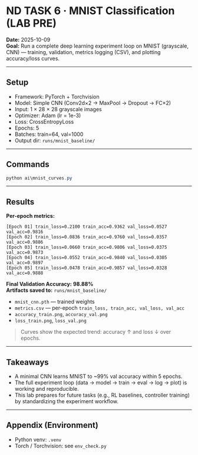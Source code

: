 # ND TASK 6 · MNIST Classification (LAB PRE)

**Date:** 2025-10-09  
**Goal:** Run a complete deep learning experiment loop on MNIST (grayscale, CNN) — training, validation, metrics logging (CSV), and plotting accuracy/loss curves.

---

## Setup
- Framework: PyTorch + Torchvision
- Model: Simple CNN (Conv2d×2 → MaxPool → Dropout → FC×2)
- Input: 1 × 28 × 28 grayscale images
- Optimizer: Adam (lr = 1e-3)
- Loss: CrossEntropyLoss
- Epochs: 5
- Batches: train=64, val=1000
- Output dir: `runs/mnist_baseline/`

---

## Commands
```powershell
python ai\mnist_curves.py
```

---

## Results
**Per-epoch metrics:**
```
[Epoch 01] train_loss=0.2100 train_acc=0.9362 val_loss=0.0527 val_acc=0.9816
[Epoch 02] train_loss=0.0836 train_acc=0.9760 val_loss=0.0357 val_acc=0.9886
[Epoch 03] train_loss=0.0660 train_acc=0.9806 val_loss=0.0375 val_acc=0.9873
[Epoch 04] train_loss=0.0552 train_acc=0.9840 val_loss=0.0305 val_acc=0.9897
[Epoch 05] train_loss=0.0478 train_acc=0.9857 val_loss=0.0328 val_acc=0.9888
```

**Final Validation Accuracy:** **98.88%**  
**Artifacts saved to:** `runs/mnist_baseline/`

- `mnist_cnn.pth` — trained weights  
- `metrics.csv` — per-epoch `train_loss, train_acc, val_loss, val_acc`  
- `accuracy_train.png`, `accuracy_val.png`  
- `loss_train.png`, `loss_val.png`

> Curves show the expected trend: accuracy ↑ and loss ↓ over epochs.

---

## Takeaways
- A minimal CNN learns MNIST to ~99% val accuracy within 5 epochs.
- The full experiment loop (data → model → train → eval → log → plot) is working and reproducible.
- This lab prepares for future tasks (e.g., RL baselines, controller training) by standardizing the experiment workflow.

---

## Appendix (Environment)
- Python venv: `.venv`
- Torch / Torchvision: see `env_check.py`

